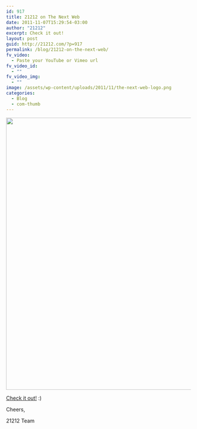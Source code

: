 ```yaml
---
id: 917
title: 21212 on The Next Web
date: 2011-11-07T15:29:54-03:00
author: "21212"
excerpt: Check it out!
layout: post
guid: http://21212.com/?p=917
permalink: /blog/21212-on-the-next-web/
fv_video:
  - Paste your YouTube or Vimeo url
fv_video_id:
  - ""
fv_video_img:
  - ""
image: /assets/wp-content/uploads/2011/11/the-next-web-logo.png
categories:
  - Blog
  - com-thumb
---
```

[<img class="aligncenter size-full wp-image-919" src="{{ site.url }}/assets/wp-content/uploads/2011/11/21212-TNW.jpg" alt="" width="540" height="744" srcset="{{ site.url }}/assets/wp-content/uploads/2011/11/21212-TNW.jpg 540w, {{ site.url }}/assets/wp-content/uploads/2011/11/21212-TNW-217x300.jpg 217w" sizes="(max-width: 540px) 100vw, 540px" />](http://thenextweb.com/la/2011/11/06/21212-accelerating-brazilian-startups-in-rio-de-janeiro-with-a-little-help-from-nyc/)

<a title="The Next Web" href="http://thenextweb.com/la/2011/11/06/21212-accelerating-brazilian-startups-in-rio-de-janeiro-with-a-little-help-from-nyc/" target="_blank">Check it out!</a> :)

Cheers,

21212 Team